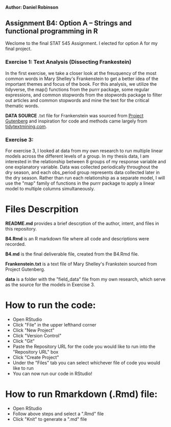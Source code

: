 #### Author: Daniel Robinson
## Assignment B4: Option A – Strings and functional programming in R 

Weclome to the final STAT 545 Assignment. I elected for option A for my final project.

### Exercise 1: Text Analysis (Dissecting Frankestein)
In the first exercise, we take a closer look at the freuquency of the most common words in Mary Shelley's Frankenstein to get a better idea of the important themes and focus of the book. 
For this analysis, we utilize the tidyverse, the map() functions from the purrr package, some regular expressions, and common stopwords from the stopwords package to filter out articles and common stopwords and mine the text for the critical thematic words.

**DATA SOURCE** .txt file for Frankenstein was sourced from [Project Gutenberg](https://dev.gutenberg.org/ebooks/84) and inspiration for code and methods came largely from [tidytextmining.com](https://www.tidytextmining.com/tidytext).

### Exercise 3: 
For exercise 3, I looked at data from my own research to run multiple linear models across the different levels of a group. 
In my thesis data, I am interested in the relationship between 8 groups of my response variable and one explanatory variable. Data was collected periodically throughout the dry season, and each obs_period group represents data collected later in the dry season. Rather than run each relationship as a separate model, I will use the "map" family of functions in the purrr package to apply a linear model to multiple columns simultaneously.

# Files Descrpition  
__README.md__ provides a brief descrption of the author, intent, and files in this repository.  

__B4.Rmd__ is an R markdown file where all code and descriptions were recorded.

__B4.md__ is the final deliverable file, created from the B4.Rmd file.

__Frankenstein.txt__ is a text file of Mary Shelley's Frankstein sourced from Project Gutenberg.

__data__ is a folder with the "field_data" file from my own research, which serve as the source for the models in Exercise 3.

# How to run the code:  
* Open RStudio  
* Click "File" in the upper lefthand corner  
* Click "New Project"  
* Click "Version Control"  
* Click "Git"  
* Paste the Repository URL for the code you would like to run into the "Repository URL" box  
* Click "Create Project"  
* Under the "Files" tab you can select whichever file of code you would like to run    
* You can now run our code in RStudio!  

# How to run Rmarkdown (.Rmd) file:
* Open RStudio
* Follow above steps and select a ".Rmd" file
* Click "Knit" to generate a ".md" file
